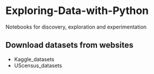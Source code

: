 # Exploring-Data-with-Python

Notebooks for discovery, exploration and experimentation

## Download datasets from websites

- Kaggle_datasets
- UScensus_datasets
